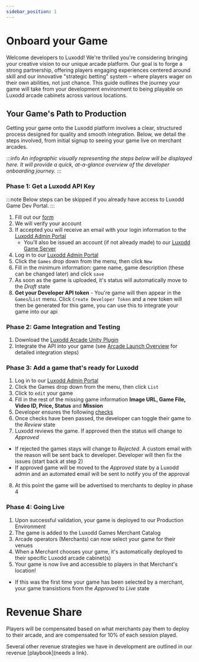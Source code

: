 ```yaml
---
sidebar_position: 1
---
```


# Onboard your Game

Welcome developers to Luxodd! We're thrilled you're considering bringing your creative vision to our unique arcade platform. Our goal is to forge a strong partnership, offering players engaging experiences centered around skill and our innovative "strategic betting" system – where players wager on their own abilities, not just chance. This guide outlines the journey your game will take from your development environment to being playable on Luxodd arcade cabinets across various locations.

## Your Game's Path to Production

Getting your game onto the Luxodd platform involves a clear, structured process designed for quality and smooth integration. Below, we detail the steps involved, from initial signup to seeing your game live on merchant arcades.

:::info
_An infographic visually representing the steps below will be displayed here. It will provide a quick, at-a-glance overview of the developer onboarding journey._
:::


### Phase 1: Get a Luxodd API Key

:::note
Below steps can be skipped if you already have access to Luxodd Game Dev Portal.
:::

1. Fill out our [form](https://forms.gle/ixqvtC9uKjJUNL5k8)
2. We will verify your account
3. If accepted you will receive an email with your login information to the [Luxodd Admin Portal](https://admin.luxodd.com)  
   - You'll also be issued an account (if not already made) to our [Luxodd Game Server](https://app.luxodd.com/registration?redirect=/home)
4. Log in to our [Luxodd Admin Portal](https://admin.luxodd.com)
6. Click the `Games` drop down from the menu, then click `New`
7. Fill in the minimum information: game name, game description (these can be changed later) and click `save`
8. As soon as the game is uploaded, it's status will automatically move to the _Draft_ state
9. **Get your Developer API token** - You're game will then appear in the `Games`/`List` menu. Click `Create Developer Token` and a new token will then be generated for this game, you can use this to integrate your game into our api


### Phase 2: Game Integration and Testing

1. Download the [Luxodd Arcade Unity Plugin](https://github.com/luxodd/unity-plugin/releases)
2. Integrate the API into your game (see [Arcade Launch Overview](/docs/arcade-launch/unity-plugin/overview) for detailed integration steps)

### Phase 3: Add a game that's ready for Luxodd 

1. Log in to our [Luxodd Admin Portal](https://admin.luxodd.com)
2. Click the Games drop down from the menu, then click `List`
3. Click to `edit` your game
4. Fill in the rest of the missing game information **Image URL, Game File, Video ID, Price, Status** and **Mission**
5. Developer ensures the following [checks](arcade-launch/game-submission-checklist.md)
6. Once checks have been passed, the developer can toggle their game to the _Review_ state
7. Luxodd reviews the game. If approved then the status will change to _Approved_
- If rejected the games stays will change to _Rejected_. A custom email with the reason will be sent back to developer. Developer will then fix the issues (start back at step 2)
- If approved game will be moved to the _Approved_ state by a Luxodd admin and an automated email will be sent to notify you of the approval
8. At this point the game will be advertised to merchants to deploy in phase 4


### Phase 4: Going Live

1. Upon successful validation, your game is deployed to our Production Environment
2. The game is added to the Luxodd Games Merchant Catalog
3. Arcade operators (Merchants) can now select your game for their venues
4. When a Merchant chooses your game, it's automatically deployed to their specific Luxodd arcade cabinet(s)
5. Your game is now live and accessible to players in that Merchant's location!
  - If this was the first time your game has been selected by a merchant, your game transistions from the _Approved_ to _Live_ state


# Revenue Share

Players will be compensated based on what merchants pay them to deploy to their arcade, and are compensated for 10% of each session played.

Several other revenue strategies we have in development are outlined in our revenue [playbook](needs a link).

